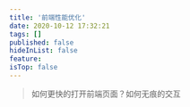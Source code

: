 ```yaml
---
title: '前端性能优化'
date: 2020-10-12 17:32:21
tags: []
published: false
hideInList: false
feature: 
isTop: false
---
```

> 如何更快的打开前端页面？如何无痕的交互
<!-- more -->

